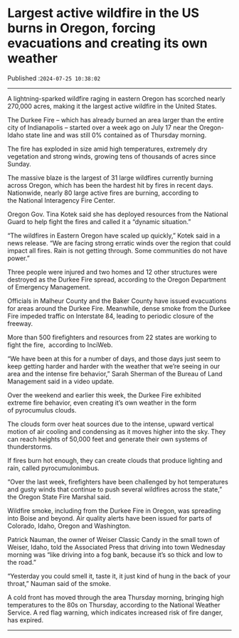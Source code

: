 # Largest active wildfire in the US burns in Oregon, forcing evacuations and creating its own weather

Published :`2024-07-25 10:38:02`

---

A lightning-sparked wildfire raging in eastern Oregon has scorched nearly 270,000 acres, making it the largest active wildfire in the United States.

The Durkee Fire – which has already burned an area larger than the entire city of Indianapolis – started over a week ago on July 17 near the Oregon-Idaho state line and was still 0% contained as of Thursday morning.

The fire has exploded in size amid high temperatures, extremely dry vegetation and strong winds, growing tens of thousands of acres since Sunday.

The massive blaze is the largest of 31 large wildfires currently burning across Oregon, which has been the hardest hit by fires in recent days. Nationwide, nearly 80 large active fires are burning, according to the National Interagency Fire Center.

Oregon Gov. Tina Kotek said she has deployed resources from the National Guard to help fight the fires and called it a “dynamic situation.”

“The wildfires in Eastern Oregon have scaled up quickly,” Kotek said in a news release. “We are facing strong erratic winds over the region that could impact all fires. Rain is not getting through. Some communities do not have power.”

Three people were injured and two homes and 12 other structures were destroyed as the Durkee Fire spread, according to the Oregon Department of Emergency Management.

Officials in Malheur County and the Baker County have issued evacuations for areas around the Durkee Fire. Meanwhile, dense smoke from the Durkee Fire impeded traffic on Interstate 84, leading to periodic closure of the freeway.

More than 500 firefighters and resources from 22 states are working to fight the fire,  according to InciWeb.

“We have been at this for a number of days, and those days just seem to keep getting harder and harder with the weather that we’re seeing in our area and the intense fire behavior,” Sarah Sherman of the Bureau of Land Management said in a video update.

Over the weekend and earlier this week, the Durkee Fire exhibited extreme fire behavior, even creating it’s own weather in the form of pyrocumulus clouds.

The clouds form over heat sources due to the intense, upward vertical motion of air cooling and condensing as it moves higher into the sky. They can reach heights of 50,000 feet and generate their own systems of thunderstorms.

If fires burn hot enough, they can create clouds that produce lighting and rain, called pyrocumulonimbus.

“Over the last week, firefighters have been challenged by hot temperatures and gusty winds that continue to push several wildfires across the state,” the Oregon State Fire Marshal said.

Wildfire smoke, including from the Durkee Fire in Oregon, was spreading into Boise and beyond. Air quality alerts have been issued for parts of Colorado, Idaho, Oregon and Washington.

Patrick Nauman, the owner of Weiser Classic Candy in the small town of Weiser, Idaho, told the Associated Press that driving into town Wednesday morning was “like driving into a fog bank, because it’s so thick and low to the road.”

“Yesterday you could smell it, taste it, it just kind of hung in the back of your throat,” Nauman said of the smoke.

A cold front has moved through the area Thursday morning, bringing high temperatures to the 80s on Thursday, according to the National Weather Service. A red flag warning, which indicates increased risk of fire danger, has expired.

---

